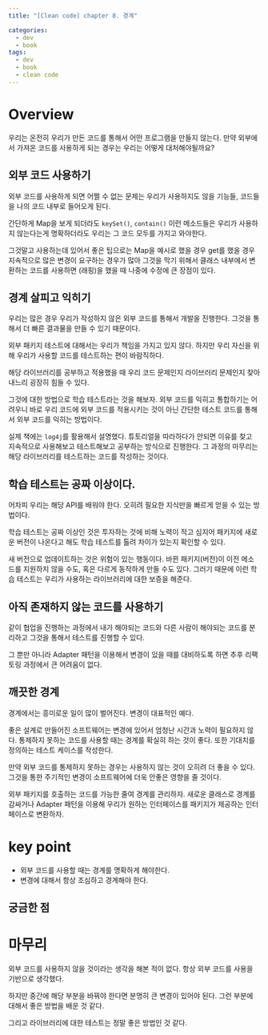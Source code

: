 ```yaml
---
title: "[Clean code] chapter 8. 경계"

categories:
  - dev
  - book
tags:
  - dev
  - book
  - clean code
---
```


# Overview
우리는 온전히 우리가 만든 코드를 통해서 어떤 프로그램을 만들지 않는다. 만약 외부에서 가져온 코드를 사용하게 되는 경우는 우리는 어떻게 대처해야될까요?

## 외부 코드 사용하기
외부 코드를 사용하게 되면 어쩔 수 없는 문제는 우리가 사용하지도 않을 기능들, 코드들을 나의 코드 내부로 들어오게 된다. 

간단하게 Map을 보게 되더라도 `keySet()`, `contain()` 이런 메소드들은 우리가 사용하지 않는다는게 명확하더라도 우리는 그 코드 모두를 가지고 와야한다.

그것말고 사용하는데 있어서 좋은 팁으로는 Map을 예시로 했을 경우 get를 했을 경우 지속적으로 많은 변경이 요구하는 경우가 많아 그것을 막기 위해서 클래스 내부에서 변환하는 코드를 사용하면 (래핑)을 했을 때 나중에 수정에 큰 장점이 있다.

## 경계 살피고 익히기
우리는 많은 경우 우리가 작성하지 않은 외부 코드를 통해서 개발을 진행한다. 그것을 통해서 더 빠른 결과물을 만들 수 있기 때문이다.

외부 패키지 테스트에 대해서는 우리가 책임을 가지고 있지 않다. 하지만 우리 자신을 위해 우리가 사용할 코드를 테스트하는 편이 바람직하다.

해당 라이브러리를 공부하고 적용했을 때 우리 코드 문제인지 라이브러리 문제인지 찾아내느리 굉장히 힘들 수 있다.

그것에 대한 방법으로 학습 테스트라는 것을 해보자. 외부 코드를 익히고 통합하기는 어려우니 바로 우리 코드에 외부 코드를 적용시키는 것이 아닌 간단한 테스트 코드를 통해서 외부 코드를 익히는 방법이다.

실제 책에는 `log4j`를 활용해서 설명했다. 튜토리얼을 따라하다가 안되면 이유를 찾고 지속적으로 사용해보고 테스트해보고 공부하는 방식으로 진행한다. 그 과정의 마무리는 해당 라이브러리를 테스트하는 코드를 작성하는 것이다.

## 학습 테스트는 공짜 이상이다.
어차피 우리는 해당 API를 배워야 한다. 오히려 필요한 지식만을 빠르게 얻을 수 있는 방법이다. 

학습 테스트는 공짜 이상인 것은 투자하는 것에 비해 노력이 적고 심지어 패키지에 새로운 버전이 나온다고 해도 학습 테스트를 톨려 차이가 있는지 확인할 수 있다.

새 버전으로 업데이트하는 것은 위험이 있는 행동이다. 바뀐 패키지(버전)이 이전 메소드를 지원하지 않을 수도, 혹은 다르게 동작하게 만들 수도 있다. 그러기 때문에 이런 학습 테스트는 우리가 사용하는 라이브러리에 대한 보증을 해준다. 

## 아직 존재하지 않는 코드를 사용하기
같이 협업을 진행하는 과정에서 내가 해야되는 코드와 다른 사람이 해야되는 코드를 분리하고 그것을 통해서 테스트를 진행할 수 있다.

그 뿐만 아니라 Adapter 패턴을 이용해서 변경이 있을 때를 대비하도록 하면 추후 리팩토링 과정에서 큰 어려움이 없다.

## 깨끗한 경계
경계에서는 흥미로운 일이 많이 벌어진다. 변경이 대표적인 예다.

좋은 설계로 만들어진 소프트웨어는 변경에 있어서 엄청난 시간과 노력이 필요하지 않다. 통제하지 못하는 코드를 사용할 때는 경계를 확실히 하는 것이 좋다. 또한 기대치를 정의하는 테스트 케이스를 작성한다.

만약 외부 코드를 통제하지 못하는 경우는 사용하지 않는 것이 오히려 더 좋을 수 있다. 그것을 통한 주기적인 변경이 소프트웨어에 더욱 안좋은 영향을 줄 것이다.

외부 패키지를 호출하는 코드를 가능한 줄여 경계를 관리하자. 새로운 클래스로 경계를 감싸거나 Adapter 패턴을 이용해 우리가 원하는 인터페이스를 패키지가 제공하는 인터페이스로 변환하자.

# key point
- 외부 코드를 사용할 때는 경계를 명확하게 해야한다. 
- 변경에 대해서 항상 조심하고 경계해야 한다.

## 궁금한 점


# 마무리
외부 코드를 사용하지 않을 것이라는 생각을 해본 적이 없다. 항상 외부 코드를 사용을 기반으로 생각했다.

하지만 중간에 해당 부분을 바꿔야 한다면 분명히 큰 변경이 있어야 된다. 그런 부분에 대해서 좋은 방법을 배운 것 같다.

그리고 라이브러리에 대한 테스트는 정말 좋은 방법인 것 같다.
